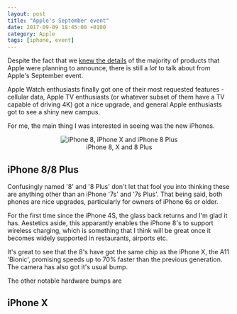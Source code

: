 ```yaml
---
layout: post
title: "Apple's September event"
date: 2017-09-09 18:45:00 +0100
category: Apple
tags: [iphone, event]
---
```


Despite the fact that we [knew the details][leaks] of the majority of products that Apple were planning to announce, there is still a _lot_ to talk about from Apple's September event. 

Apple Watch enthusiasts finally got one of their most requested features - cellular data,  Apple TV enthusiasts (or whatever subset of them have a TV capable of driving 4K) got a nice upgrade, and general Apple enthusiasts got to see a shiny new campus. 

For me, the main thing I was interested in seeing was the new iPhones. 

<center>
	<img src="/images/2017/9/new-iphones.jpg" alt="iPhone 8, iPhone X and iPhone 8 Plus" class="image-single" />
	<figcaption>iPhone 8, X and 8 Plus</figcaption>
</center>

## iPhone 8/8 Plus
Confusingly named '8' and '8 Plus' don't let that fool you into thinking these are anything other than an iPhone '7s' and '7s Plus'. That being said, both phones are nice upgrades, particularly for owners of iPhone 6s or older.  

For the first time since the iPhone 4S, the glass back returns and I'm glad it has. Aestetics aside, this apparantly enables the iPhone 8's to support wireless charging, which is something that I think will be great once it becomes widely supported in restaurants, airports etc. 

It's great to see that the 8's have got the same chip as the iPhone X, the A11 'Bionic', promising speeds up to 70% faster than the previous generation. The camera has also got it's usual bump. 

The other notable hardware bumps are

## iPhone X


[leaks]:http://colm.io/2017/09/09/leaks/ 
